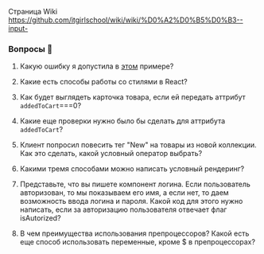 Страница Wiki  https://github.com/itgirlschool/wiki/wiki/%D0%A2%D0%B5%D0%B3--input-


### Вопросы 💎

1. Какую ошибку я допустила в [этом](https://www.notion.so/27-f4e53b90e9ba4523b4aaf1d2a1117da4) примере?  

2. Какие есть способы работы со стилями в React?

3. Как будет выглядеть карточка товара, если ей передать аттрибут `addedToCart`===0?

4. Какие еще проверки нужно было бы сделать для аттрибута `addedToCart`?


5. Клиент попросил повесить тег "New" на товары из новой коллекции. Как это сделать, какой условный оператор выбрать?

6. Какими тремя способами можно написать условный рендеринг? 

7. Представьте, что вы пишете компонент логина. Если пользователь авторизован, то мы показываем его имя, а если нет, то даем возможность ввода логина и пароля. Какой код для этого нужно написать, если за авторизацию пользователя отвечает флаг isAutorized?


8. В чем преимущества использования препроцессоров? Какой есть еще способ использовать переменные, кроме $ в препроцессорах?